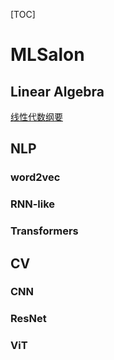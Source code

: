 [TOC]

# MLSalon

## Linear Algebra

[线性代数纲要](resources/The-Art-of-Linear-Algebra-zh-CN.pdf)

## NLP

### word2vec

### RNN-like

### Transformers

## CV

### CNN

### ResNet

### ViT